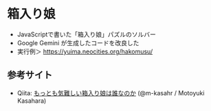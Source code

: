 # 箱入り娘
* JavaScriptで書いた「箱入り娘」パズルのソルバー
* Google Gemini が生成したコードを改良した
* 実行例＞ <https://yuima.neocities.org/hakomusu/>

## 参考サイト
- Qiita: [もっとも気難しい箱入り娘は誰なのか](https://qiita.com/m-kasahr/items/74071131ee28116a187c) (@m-kasahr / Motoyuki Kasahara)
